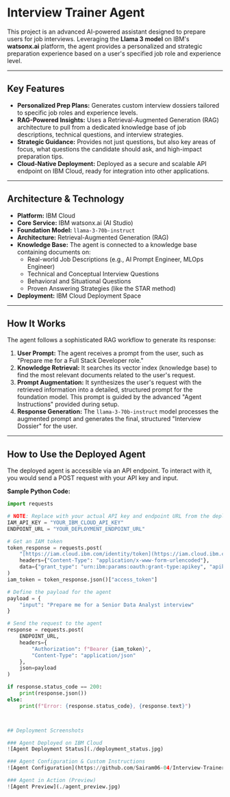 # Interview Trainer Agent

This project is an advanced AI-powered assistant designed to prepare users for job interviews. Leveraging the **Llama 3 model** on IBM's **watsonx.ai** platform, the agent provides a personalized and strategic preparation experience based on a user's specified job role and experience level.

---

## Key Features

-   **Personalized Prep Plans:** Generates custom interview dossiers tailored to specific job roles and experience levels.
-   **RAG-Powered Insights:** Uses a Retrieval-Augmented Generation (RAG) architecture to pull from a dedicated knowledge base of job descriptions, technical questions, and interview strategies.
-   **Strategic Guidance:** Provides not just questions, but also key areas of focus, what questions the candidate should ask, and high-impact preparation tips.
-   **Cloud-Native Deployment:** Deployed as a secure and scalable API endpoint on IBM Cloud, ready for integration into other applications.

---

## Architecture & Technology

-   **Platform:** IBM Cloud
-   **Core Service:** IBM watsonx.ai (AI Studio)
-   **Foundation Model:** `llama-3-70b-instruct`
-   **Architecture:** Retrieval-Augmented Generation (RAG)
-   **Knowledge Base:** The agent is connected to a knowledge base containing documents on:
    -   Real-world Job Descriptions (e.g., AI Prompt Engineer, MLOps Engineer)
    -   Technical and Conceptual Interview Questions
    -   Behavioral and Situational Questions
    -   Proven Answering Strategies (like the STAR method)
-   **Deployment:** IBM Cloud Deployment Space

---

## How It Works

The agent follows a sophisticated RAG workflow to generate its response:

1.  **User Prompt:** The agent receives a prompt from the user, such as "Prepare me for a Full Stack Developer role."
2.  **Knowledge Retrieval:** It searches its vector index (knowledge base) to find the most relevant documents related to the user's request.
3.  **Prompt Augmentation:** It synthesizes the user's request with the retrieved information into a detailed, structured prompt for the foundation model. This prompt is guided by the advanced "Agent Instructions" provided during setup.
4.  **Response Generation:** The `llama-3-70b-instruct` model processes the augmented prompt and generates the final, structured "Interview Dossier" for the user.

---

## How to Use the Deployed Agent

The deployed agent is accessible via an API endpoint. To interact with it, you would send a POST request with your API key and input.

**Sample Python Code:**

```python
import requests

# NOTE: Replace with your actual API key and endpoint URL from the deployment
IAM_API_KEY = "YOUR_IBM_CLOUD_API_KEY"
ENDPOINT_URL = "YOUR_DEPLOYMENT_ENDPOINT_URL"

# Get an IAM token
token_response = requests.post(
    "[https://iam.cloud.ibm.com/identity/token](https://iam.cloud.ibm.com/identity/token)",
    headers={"Content-Type": "application/x-www-form-urlencoded"},
    data={"grant_type": "urn:ibm:params:oauth:grant-type:apikey", "apikey": IAM_API_KEY}
)
iam_token = token_response.json()["access_token"]

# Define the payload for the agent
payload = {
    "input": "Prepare me for a Senior Data Analyst interview"
}

# Send the request to the agent
response = requests.post(
    ENDPOINT_URL,
    headers={
        "Authorization": f"Bearer {iam_token}",
        "Content-Type": "application/json"
    },
    json=payload
)

if response.status_code == 200:
    print(response.json())
else:
    print(f"Error: {response.status_code}, {response.text}")



## Deployment Screenshots

### Agent Deployed on IBM Cloud
![Agent Deployment Status](./deployment_status.jpg)

### Agent Configuration & Custom Instructions
![Agent Configuration](https://github.com/Sairam06-04/Interview-Trainer-Agent/blob/main/agent_configuration.jpg?raw=true)

### Agent in Action (Preview)
![Agent Preview](./agent_preview.jpg)
